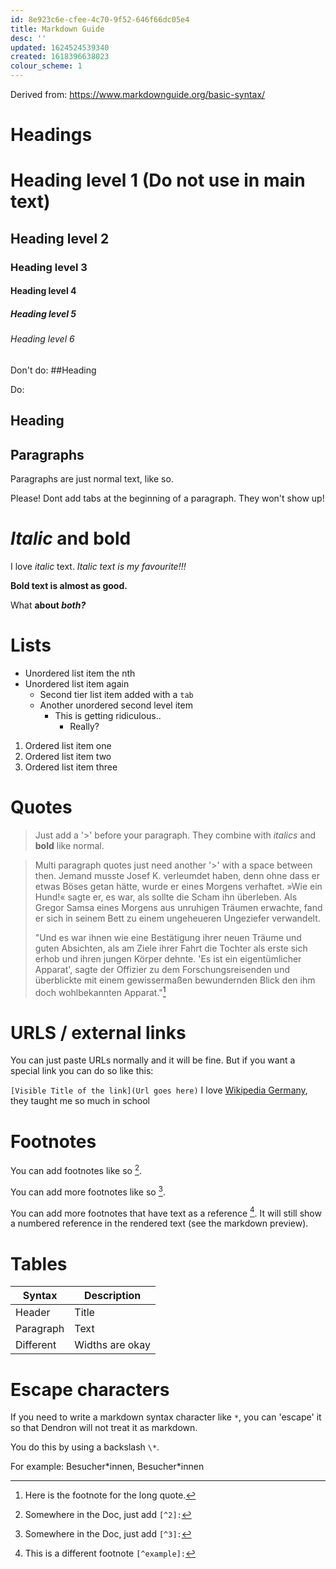 ```yaml
---
id: 8e923c6e-cfee-4c70-9f52-646f66dc05e4
title: Markdown Guide
desc: ''
updated: 1624524539340
created: 1618396638023
colour_scheme: 1
---
```


Derived from: https://www.markdownguide.org/basic-syntax/

# Headings

# Heading level 1 (Do not use in main text)
## Heading level 2
### Heading level 3
#### Heading level 4
##### Heading level 5
###### Heading level 6

Don't do: 
##Heading 

Do: 
## Heading

## Paragraphs

Paragraphs are just normal text, like so.

  Please! Dont add tabs at the beginning of a paragraph. They won't show up!

# _Italic_ and **bold**

I love _italic_ text.
_Italic text is my favourite!!!_

**Bold text is almost as good.**

What **about _both?_**

# Lists

- Unordered list item the nth
- Unordered list item again
  - Second tier list item added with a `tab`
  - Another unordered second level item
    - This is getting ridiculous..
      - Really?

1. Ordered list item one
2. Ordered list item two
3. Ordered list item three

# Quotes

>Just add a '>' before your paragraph. They combine with _italics_ and **bold** like normal.

>Multi paragraph quotes just need another '>' with a space between then. Jemand musste Josef K. verleumdet haben, denn ohne dass er etwas Böses getan hätte, wurde er eines Morgens verhaftet. »Wie ein Hund!« sagte er, es war, als sollte die Scham ihn überleben. Als Gregor Samsa eines Morgens aus unruhigen Träumen erwachte, fand er sich in seinem Bett zu einem ungeheueren Ungeziefer verwandelt. 
>
>"Und es war ihnen wie eine Bestätigung ihrer neuen Träume und guten Absichten, als am Ziele ihrer Fahrt die Tochter als erste sich erhob und ihren jungen Körper dehnte. 'Es ist ein eigentümlicher Apparat', sagte der Offizier zu dem Forschungsreisenden und überblickte mit einem gewissermaßen bewundernden Blick den ihm doch wohlbekannten Apparat."[^1]


# URLS / external links

You can just paste URLs normally and it will be fine. But if you want a special link you can do so like this:

`[Visible Title of the link](Url goes here)`
I love [Wikipedia Germany](https://wikipedia.de), they taught me so much in school

# Footnotes

You can add footnotes like so [^2].

You can add more footnotes like so [^3].

You can add more footnotes that have text as a reference [^example]. It will still show a numbered reference in the rendered text (see the markdown preview).

[^1]: Here is the footnote for the long quote.
[^2]: Somewhere in the Doc, just add `[^2]:`
[^3]: Somewhere in the Doc, just add `[^3]:`
[^example]: This is a different footnote `[^example]:`


# Tables

| Syntax      | Description |
| ----------- | ----------- |
| Header      | Title       |
| Paragraph   | Text        |
| Different          | Widths are okay        |


# Escape characters

If you need to write a markdown syntax character like `*`, you can 'escape' it so that Dendron will not treat it as markdown.

You do this by using a backslash `\*`. 

For example: Besucher\*innen, Besucher\*innen 
